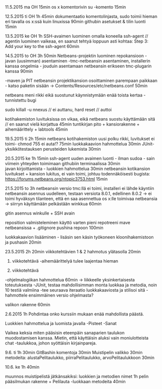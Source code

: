 11.5.2015 ma OH 15min
os x komentorivin su -komento 15min

12.5.2015 ti OH 1h 45min
dokumentaatio komentolinjasta, sudo toimii hieman eri tavalla os x:ssä kuin linuxissa 90min
githubin asetukset & tilin luonti 15min

13.5.2015 ke OH 1h
SSH-avaimen luominen omalla koneella
ssh-agent // agentin luominen vaikeaa, en saanut tehtyä loppuun asti kohtaa:  Step 3: Add your key to the ssh-agent 60min


14.5.2015 to OH 3h 50min
Netbeans-projektin luominen repokansioon 
-javan (uusimman) asentaminen
-tmc-netbeansin asentaminen, installerin kanssa ongelmia - jouduin asentamaan netbeansin erikseen
tmc-plugarin kanssa 90min

-maven ja PIT
netbeansin projektikansion osoittaminen parempaan paikkaan - katso paketin sisään ->
Contents/Resources/etc/netbeans.conf 50min

netbeans meni rikki eikä suostunut käynnistymään enää toista kertaa - tunnistettu bugi

sudo killall -u nnexus // ei auttanu,
hard reset // auttoi

kotihakemiston luvituksissa on vikaa, eikä netbeans suostu käyttämään sitä // en saanut vielä korjattua 45min
tuntikirjan pito + kansiorakenne + aihemäärittely + labtools 45min

19.5.2015 ti 2h 15min
netbeans kotihakemiston uusi polku rikki, luvitukset ei toimi- chmod 755 ei auta!?	75min
luokkakaavion hahmottelua 30min
JUnit-yksikkötestauksen perusteiden lukemista 30min	   
	 
20.5.2015 ke 1h 15min 
ssh-agent
uuden avaimen luonti - ilman sudoa - sain viimein yhteyden toimimaan githubiin terminaalissa 30min 	
javan kirjoittamista - luokkien hahmottelua 30min
netbeansin kotikansion luvitukset + kansion lukitus, ei vain toimi,
johtuu todennäköisesti bugista: https://forums.netbeans.org/ntopic3753.html 15min
	
21.5.2015 to 3h	
netbeansin versio tmc:llä ei toimi, installeri ei lähde käyntiin
netbeansin asennus uudelleen, testaan versiota 8.0.1, edellinen 8.0.2  -> ei toimi 
hyväksyn tilanteen, että en saa asennettua os x:lle toimivaa netbeansia -> siirryn käyttämään pelkästään winkkua 60min

gitin asennus winkulle + SSH avain 

reposition valmisteleminen käyttö varten 
pieni repotreeni 
mave netbeansissa + .gitignore pushina repoon 100min

luokkakaavion lisääminen - lisäsin sen käsin työkoneen kloonihakemistoon ja pushasin 20min

23.5.2015 2h 20min
viikkotehtävien 1 & 2  hahmotus ylätasolla 20min
1. viikkotehtävä
-aihemäärittelyä tulee laajentaa hieman

2. viikkotehtävä

-ohjelmalogiikan hahmottelua 60min
-> liikkeelle yksinkertaisesta toteutuksesta
-JUnit, testaa mahdollisimman monta luokkaa ja metodia, noin 10 testiä valmiina
-tee seuraava iteraatio luokkakaaviosta ja stilisoi sitä
-hahmottele ensimmäinen versio ohjelmasta?
	
valikon rakenne 60min

2.6.2015 1h
Pohdintaa onko kurssiin mukaan enää mahdollista päästä. 

Luokkien hahmottelua ja luomista javalla
	-Pisteet
	-Sanat

Vaikea keksia miten pääsisin eteenpäin sanaparien taulukon muodostamisen kanssa. Mietin, että käyttäisin
aluksi vain moniulotteista chat -taulukkoa, johon syöttäisin kirjainpareja.

9.6. ti 1h 30min
GitBashin komentoja 30min
Muistipelin valikko 30min
metodeita: alustaPelitaulukko, piirraPelitaulukko, arvoPelitaulukkoon	30min

10.6. ke 1h 40min

muunnos muistipelistä jätkänsakiksi: luokkien ja metodien nimet 1h
pelin pääsilmukan rakenne + Pelilauta -luokkaan metodeita 40min

